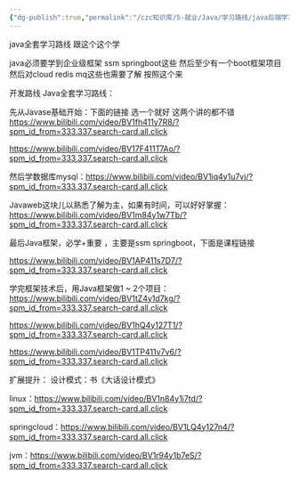 ```yaml
---
{"dg-publish":true,"permalink":"/czc知识库/5-就业/Java/学习路线/java后端学习路线 01星球大超学长/","dgPassFrontmatter":true,"created":"2024-06-18T17:45:20.614+08:00","updated":"2024-12-08T15:22:45.594+08:00"}
---
```




java全套学习路线 跟这个这个学

java必须要学到企业级框架  ssm  springboot这些  然后至少有一个boot框架项目  然后对cloud  redis mq这些也需要了解   按照这个来

开发路线  Java全套学习路线：

先从Javase基础开始：下面的链接  选一个就好  这两个讲的都不错
https://www.bilibili.com/video/BV1fh411y7R8/?spm_id_from=333.337.search-card.all.click

https://www.bilibili.com/video/BV17F411T7Ao/?spm_id_from=333.337.search-card.all.click

然后学数据库mysql：https://www.bilibili.com/video/BV1iq4y1u7vj/?spm_id_from=333.337.search-card.all.click

Javaweb这块儿以熟悉了解为主，如果有时间，可以好好掌握：https://www.bilibili.com/video/BV1m84y1w7Tb/?spm_id_from=333.337.search-card.all.click

最后Java框架，必学+重要 ，主要是ssm  springboot，下面是课程链接  

https://www.bilibili.com/video/BV1AP411s7D7/?spm_id_from=333.337.search-card.all.click

学完框架技术后，用Java框架做1 ~ 2个项目：
https://www.bilibili.com/video/BV1tZ4y1d7kg/?spm_id_from=333.337.search-card.all.click

https://www.bilibili.com/video/BV1hQ4y127T1/?spm_id_from=333.337.search-card.all.click

https://www.bilibili.com/video/BV1TP411v7v6/?spm_id_from=333.337.search-card.all.click

扩展提升：
设计模式：书《大话设计模式》

linux：https://www.bilibili.com/video/BV1n84y1i7td/?spm_id_from=333.337.search-card.all.click

springcloud：https://www.bilibili.com/video/BV1LQ4y127n4/?spm_id_from=333.337.search-card.all.click

jvm：https://www.bilibili.com/video/BV1r94y1b7eS/?spm_id_from=333.337.search-card.all.click